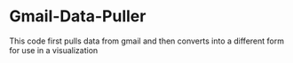Gmail-Data-Puller
=================

This code first pulls data from gmail and then converts into a different form for use in a visualization